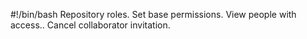 #!/bin/bash
Repository roles.
Set base permissions.
View people with access..
Cancel collaborator invitation.

